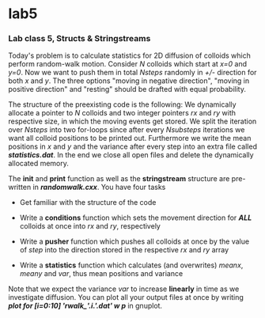 # lab5
### Lab class 5, Structs &amp; Stringstreams 


Today's problem is to calculate statistics for 2D diffusion of colloids which perform random-walk motion. Consider *N* colloids which start at *x=0* and *y=0*. Now we want to push them in total *Nsteps* randomly in *+/-* direction for both *x* and *y*. The three options "moving in negative direction", "moving in positive direction" and "resting" should be drafted with equal probability.

The structure of the preexisting code is the following: We dynamically allocate a pointer to *N* colloids and two integer pointers *rx* and *ry* with respective size, in which the moving events get stored. We split the iteration over *Nsteps* into two for-loops since after every *Nsubsteps* iterations we want all colloid positions to be printed out. Furthermore we write the mean positions in *x* and *y* and the variance after every step into an extra file called ***statistics.dat***. In the end we close all open files and delete the dynamically allocated memory.

The **init** and **print** function as well as the **stringstream** structure are pre-written in ***randomwalk.cxx***. You have four tasks

 * Get familiar with the structure of the code

 * Write a **conditions** function which sets the movement direction for ***ALL*** colloids at once into *rx* and *ry*, respectively

 * Write a **pusher** function which pushes all colloids at once by the value of *step* into the direction stored in the respective *rx* and *ry* array

 * Write a **statistics** function which calculates (and overwrites) *meanx*, *meany* and *var*, thus mean positions and variance

Note that we expect the variance *var* to increase **linearly** in time as we investigate diffusion. You can plot all your output files at once by writing ***plot for [i=0:10] 'rwalk_'.i.'.dat' w p*** in gnuplot.
